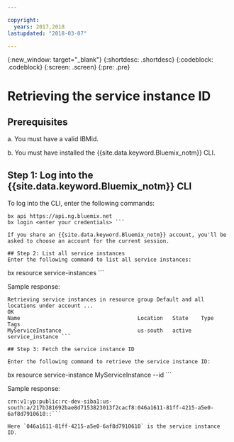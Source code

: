 ```yaml
---

copyright:
  years: 2017,2018
lastupdated: "2018-03-07"

---
```


<!-- Attribute definitions -->
{:new_window: target="_blank"}
{:shortdesc: .shortdesc}
{:codeblock: .codeblock}
{:screen: .screen}
{:pre: .pre}

# Retrieving the service instance ID

## Prerequisites

a. You must have a valid IBMid.

b. You must have installed the {{site.data.keyword.Bluemix_notm}} CLI.

## Step 1: Log into the {{site.data.keyword.Bluemix_notm}} CLI

To log into the CLI, enter the following commands:
```
bx api https://api.ng.bluemix.net
bx login <enter your credentials> ```

If you share an {{site.data.keyword.Bluemix_notm}} account, you'll be asked to choose an account for the current session.

## Step 2: List all service instances
Enter the following command to list all service instances:

```
bx resource service-instances ```

Sample response:
```
Retrieving service instances in resource group Default and all locations under account ...
OK
Name                                     Location   State    Type              Tags
MyServiceInstance                        us-south   active   service_instance ```

## Step 3: Fetch the service instance ID

Enter the following command to retrieve the service instance ID:
```
bx resource service-instance MyServiceInstance --id ```

Sample response:
```
crn:v1:yp:public:rc-dev-siba1:us-south:a/217b381692bae8d7153823013f2cacf8:046a1611-81ff-4215-a5e0-6af8d7910610::```

Here `046a1611-81ff-4215-a5e0-6af8d7910610` is the service instance ID.
